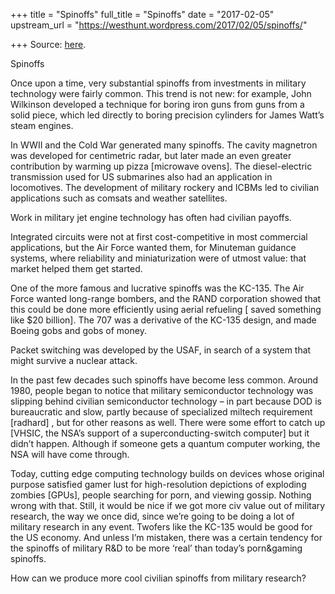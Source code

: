 +++
title = "Spinoffs"
full_title = "Spinoffs"
date = "2017-02-05"
upstream_url = "https://westhunt.wordpress.com/2017/02/05/spinoffs/"

+++
Source: [here](https://westhunt.wordpress.com/2017/02/05/spinoffs/).

Spinoffs

Once upon a time, very substantial spinoffs from investments in military
technology were fairly common. This trend is not new: for example, John
Wilkinson developed a technique for boring iron guns from guns from a
solid piece, which led directly to boring precision cylinders for James
Watt’s steam engines.

In WWII and the Cold War generated many spinoffs. The cavity magnetron
was developed for centimetric radar, but later made an even greater
contribution by warming up pizza \[microwave ovens\]. The
diesel-electric transmission used for US submarines also had an
application in locomotives. The development of military rockery and
ICBMs led to civilian applications such as comsats and weather
satellites.

Work in military jet engine technology has often had civilian payoffs.

Integrated circuits were not at first cost-competitive in most
commercial applications, but the Air Force wanted them, for Minuteman
guidance systems, where reliability and miniaturization were of utmost
value: that market helped them get started.

One of the more famous and lucrative spinoffs was the KC-135. The Air
Force wanted long-range bombers, and the RAND corporation showed that
this could be done more efficiently using aerial refueling \[ saved
something like $20 billion\]. The 707 was a derivative of the KC-135
design, and made Boeing gobs and gobs of money.

Packet switching was developed by the USAF, in search of a system that
might survive a nuclear attack.

In the past few decades such spinoffs have become less common. Around
1980, people began to notice that military semiconductor technology was
slipping behind civilian semiconductor technology – in part because DOD
is bureaucratic and slow, partly because of specialized miltech
requirement \[radhard\] , but for other reasons as well. There were some
effort to catch up \[VHSIC, the NSA’s support of a
superconducting-switch computer\] but it didn’t happen. Although if
someone gets a quantum computer working, the NSA will have come through.

Today, cutting edge computing technology builds on devices whose
original purpose satisfied gamer lust for high-resolution depictions of
exploding zombies \[GPUs\], people searching for porn, and viewing
gossip. Nothing wrong with that. Still, it would be nice if we got more
civ value out of military research, the way we once did, since we’re
going to be doing a lot of military research in any event. Twofers like
the KC-135 would be good for the US economy. And unless I’m mistaken,
there was a certain tendency for the spinoffs of military R&D to be more
‘real’ than today’s porn&gaming spinoffs.

How can we produce more cool civilian spinoffs from military research?

